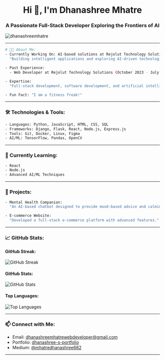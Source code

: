 <h1 align="center">Hi 👋, I'm Dhanashree Mhatre</h1>
<h3 align="center">A Passionate Full-Stack Developer Exploring the Frontiers of AI</h3>

<p align="left"> <img src="https://komarev.com/ghpvc/?username=dhanashreemhatre&label=Profile%20Views&color=0e75b6&style=flat" alt="dhanashreemhatre" /> </p>

---

```bash
# 👩‍💻 About Me:
- Currently Working On: AI-based solutions at Rejolut Technology Solutions (July 2024 - Present)
  "Building intelligent applications and exploring AI-driven technologies."

- Past Experience:
  - Web Developer at Rejolut Technology Solutions (October 2023 - July 2024)

- Expertise:
  "Full-stack development, software development, and artificial intelligence."

- Fun Fact: "I am a fitness freak!"
```

---

### 🛠️ Technologies & Tools:
```bash
- Languages: Python, JavaScript, HTML, CSS, SQL
- Frameworks: Django, Flask, React, Node.js, Express.js
- Tools: Git, Docker, Linux, Figma
- AI/ML: TensorFlow, Pandas, OpenCV
```

---

### 🌱 Currently Learning:
```bash
- React
- Node.js
- Advanced AI/ML Techniques
```

---

### 🌟 Projects:
```bash
- Mental Health Companion:
  "An AI-based chatbot designed to provide mood-based advice and calming techniques."

- E-commerce Website:
  "Developed a full-stack e-commerce platform with advanced features."
```

---

### 📈 GitHub Stats:

#### GitHub Streak:
![GitHub Streak](https://github-readme-streak-stats.herokuapp.com/?user=dhanashreemhatre&theme=dracula&stroke=2A3169&sideLabels=5550A1&dates=B9B0EB)

#### GitHub Stats:
![GitHub Stats](https://github-readme-stats.vercel.app/api?username=dhanashreemhatre&show_icons=true&locale=en&theme=dracula&stroke=2A3169&sideLabels=5550A1&dates=B9B0EB)

#### Top Languages:
![Top Languages](https://github-readme-stats.vercel.app/api/top-langs?username=dhanashreemhatre&show_icons=true&locale=en&layout=compact&theme=dracula&stroke=2A3169&sideLabels=5550A1&dates=B9B0EB)


---

### 📫 Connect with Me:

- Email: dhanashreemhatrewebdeveloper@gmail.com
- Portfolio: [dhanashree-s-portfolio](https://dhanashreemhatre.github.io/dhanashree-s-portfolio/)
- Medium: [@mhatredhanashree682](https://medium.com/@mhatredhanashree682)


---
